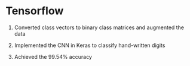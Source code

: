 # Tensorflow
1. Converted class vectors to binary class matrices and augmented the data

2. Implemented the CNN in Keras to classify hand-written digits

3. Achieved the 99.54% accuracy
